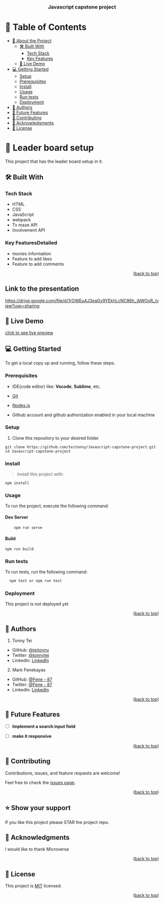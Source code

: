 <a name="readme-top"></a>

<div align="center">

  <br/>

  <h3><b>Javascript capstone project </b></h3>

</div>

<!-- TABLE OF CONTENTS -->

# 📗 Table of Contents

- [📖 About the Project](#about-project)
  - [🛠 Built With](#built-with)
    - [Tech Stack](#tech-stack)
    - [Key Features](#key-features)
  - [🚀 Live Demo](#live-demo)
- [💻 Getting Started](#getting-started)
  - [Setup](#setup)
  - [Prerequisites](#prerequisites)
  - [Install](#install)
  - [Usage](#usage)
  - [Run tests](#run-tests)
  - [Deployment](#triangular_flag_on_post-deployment)
- [👥 Authors](#authors)
- [🔭 Future Features](#🔭-future-features)
- [🤝 Contributing](#🤝-contributing)
- [🙏 Acknowledgments](#🙏-acknowledgments)
- [📝 License](#📝-license)


<!-- PROJECT DESCRIPTION -->

# 📖 Leader board setup <a name="about-project"></a>

This project that has the leader board setup in it.

## 🛠 Built With <a name="built-with"></a>

### Tech Stack <a name="tech-stack"></a>
  - HTML
  - CSS
  - JavaScript
  - webpack
  - Tv maze API
  - Involvement API

  ### Key FeaturesDetailed 
  - movies information
  - Feature to add likes
  - Feature to add comments

<p align="right">(<a href="#readme-top">back to top</a>)</p>

## Link to the presentation
https://drive.google.com/file/d/1rOWEuAJ3eaGy9YEkhLcNC86h_jbWOxR_/view?usp=sharing

## 🚀 Live Demo <a name="live-demo"></a>
 [click to see live preview](https://tonnytech.github.io/Javascript-capstone-project/dist/)

<!-- GETTING STARTED -->

## 💻 Getting Started <a name="getting-started"></a>

To get a local copy up and running, follow these steps.

### Prerequisites

- IDE(code editor) like: **Vscode**, **Sublime**, etc. 

- [Git](https://www.linode.com/docs/guides/how-to-install-git-on-linux-mac-and-windows/)

 - [Nodes.js](https://nodejs.org/en/)

 - Github account and github authorization enabled in your local machine

### Setup

1. Clone this repository to your desired folder

```
git clone https://github.com/teitonny/Javascript-capstone-project.git
cd Javascript-capstone-project
```


### Install

> Install this project with:

```
npm install
```

### Usage

To run the project, execute the following command:
#### Dev Server
```sh
    npm run serve
```
#### Build
```
npm run build

```

### Run tests

To run tests, run the following command:
```sh
  npm test or npm run test
 ```

### Deployment

This project is not deployed yet

<!--
Example:

```sh

```
 -->

<p align="right">(<a href="#readme-top">back to top</a>)</p>

<!-- AUTHORS -->

## 👥 Authors <a name="authors"></a>

1. Tonny Tei
- GitHub: [@teitonny](https://github.com/teitonny)
- Twitter: [@tonnytei](https://twitter.com/tonnytei)
- LinkedIn: [LinkedIn](https://www.linkedin.com/in/tonny-tei-38a4771a0/)

2. Mark Fenekayas
- GitHub: [@Fene - 87](https://github.com/Fene-87)
- Twitter: [@Fene - 87](https://twitter)
- LinkedIn: [LinkedIn](https://www.linkedin.com/)

<p align="right">(<a href="#readme-top">back to top</a>)</p>

<!-- FUTURE FEATURES -->

## 🔭 Future Features <a name="future-features"></a>

- [ ] **Implement a search input field**
- [ ] **make it responsive**


<p align="right">(<a href="#readme-top">back to top</a>)</p>

<!-- CONTRIBUTING -->

## 🤝 Contributing <a name="contributing"></a>

Contributions, issues, and feature requests are welcome!

Feel free to check the [issues page](../../issues/).

<p align="right">(<a href="#readme-top">back to top</a>)</p>

## ⭐️ Show your support

If you like this project please STAR the project repo.

<!-- ACKNOWLEDGEMENTS -->

## 🙏 Acknowledgments <a name="acknowledgements"></a>

I would like to thank Microverse

<p align="right">(<a href="#readme-top">back to top</a>)</p>

<!-- FAQ (optional) -->

## 📝 License <a name="license"></a>

This project is [MIT](./MIT.md) licensed.

<p align="right">(<a href="#readme-top">back to top</a>)</p>
